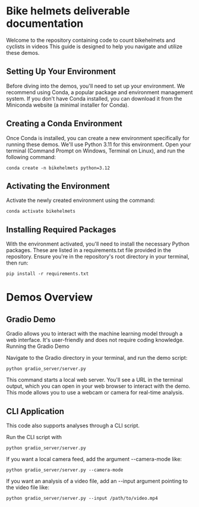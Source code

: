 # Bike helmets deliverable documentation

Welcome to the repository containing code to count bikehelmets and cyclists in videos This guide is designed to help you navigate and utilize these demos.

## Setting Up Your Environment

Before diving into the demos, you'll need to set up your environment. We recommend using Conda, a popular package and environment management system. 
If you don't have Conda installed, you can download it from the Miniconda website (a minimal installer for Conda).

## Creating a Conda Environment

Once Conda  is installed, you can create a new environment specifically for running these demos. We'll use Python 3.11 for this environment.
Open your terminal (Command Prompt on Windows, Terminal on Linux), and run the following command:

``conda create -n bikehelmets python=3.12``

## Activating the Environment

Activate the newly created environment using the command:

``conda activate bikehelmets``

## Installing Required Packages

With the environment activated, you'll need to install the necessary Python packages. These are listed in a requirements.txt file provided in the repository. 
Ensure you're in the repository's root directory in your terminal, then run:

``pip install -r requirements.txt``

# Demos Overview

## Gradio Demo

Gradio allows you to interact with the machine learning model through a web interface. It's user-friendly and does not require coding knowledge.
Running the Gradio Demo

Navigate to the Gradio directory in your terminal, and run the demo script:

``python gradio_server/server.py``

This command starts a local web server. You'll see a URL in the terminal output, which you can open in your web browser to interact with the demo. This mode allows you to use a webcam or camera for real-time analysis.

## CLI Application

This code also supports analyses through a CLI script. 

Run the CLI script with 

``python gradio_server/server.py``

If you want a local camera feed, add the argument --camera-mode like:

``python gradio_server/server.py --camera-mode``

If you want an analysis of a video file, add an --input argument pointing to the video file like:

``python gradio_server/server.py --input /path/to/video.mp4``
